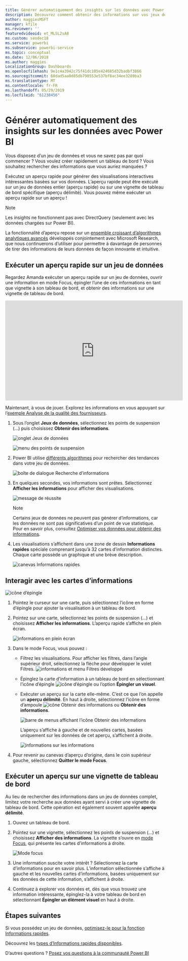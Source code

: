 ```yaml
---
title: Générer automatiquement des insights sur les données avec Power BI
description: Découvrez comment obtenir des informations sur vos jeux de données et vignettes de tableaux de bord.
author: maggiesMSFT
manager: kfile
ms.reviewer: ''
featuredvideoid: et_MLSL2sA8
ms.custom: seodec18
ms.service: powerbi
ms.subservice: powerbi-service
ms.topic: conceptual
ms.date: 12/06/2018
ms.author: maggies
LocalizationGroup: Dashboards
ms.openlocfilehash: 9e1c4a3942c75f41dc105e424685d32badbf3866
ms.sourcegitcommit: 60dad5aa0d85db790553e537bf8ac34ee3289ba3
ms.translationtype: MT
ms.contentlocale: fr-FR
ms.lasthandoff: 05/29/2019
ms.locfileid: "61238456"
---
```

# <a name="generate-data-insights-automatically-with-power-bi"></a>Générer automatiquement des insights sur les données avec Power BI
Vous disposez d’un jeu de données et vous ne savez pas par quoi commencer ?  Vous voulez créer rapidement un tableau de bord ?  Vous souhaitez rechercher des informations que vous auriez manquées ?

Exécutez un aperçu rapide pour générer des visualisations interactives intéressantes basées sur vos données. L’aperçu rapide peut être exécuté sur un jeu de données entier (aperçu rapide) ou sur une vignette de tableau de bord spécifique (aperçu délimité). Vous pouvez même exécuter un aperçu rapide sur un aperçu !

> [!NOTE]
> Les insights ne fonctionnent pas avec DirectQuery (seulement avec les données chargées sur Power BI).
> 

La fonctionnalité d’aperçu repose sur un [ensemble croissant d’algorithmes analytiques avancés](service-insight-types.md) développés conjointement avec Microsoft Research, que nous continuerons d’utiliser pour permettre à davantage de personnes de tirer des informations de leurs données de façon innovante et intuitive.

## <a name="run-quick-insights-on-a-dataset"></a>Exécuter un aperçu rapide sur un jeu de données
Regardez Amanda exécuter un aperçu rapide sur un jeu de données, ouvrir une information en mode Focus, épingler l’une de ces informations en tant que vignette à son tableau de bord, et obtenir des informations sur une vignette de tableau de bord.

<iframe width="560" height="315" src="https://www.youtube.com/embed/et_MLSL2sA8" frameborder="0" allowfullscreen></iframe>


Maintenant, à vous de jouer. Explorez les informations en vous appuyant sur l’[exemple Analyse de la qualité des fournisseurs](sample-supplier-quality.md).

1. Sous l’onglet **Jeux de données**, sélectionnez les points de suspension (…) puis choisissez **Obtenir des informations**.
   
    ![onglet Jeux de données](media/service-insights/power-bi-ellipses.png)
   
    ![menu des points de suspension](media/service-insights/power-bi-tab.png)
2. Power BI utilise [différents algorithmes](service-insight-types.md) pour rechercher des tendances dans votre jeu de données.
   
    ![boîte de dialogue Recherche d’informations](media/service-insights/pbi_autoinsightssearching.png)
3. En quelques secondes, vos informations sont prêtes.  Sélectionnez **Afficher les informations** pour afficher des visualisations.
   
    ![message de réussite](media/service-insights/pbi_autoinsightsuccess.png)
   
    > [!NOTE]
    > Certains jeux de données ne peuvent pas générer d’informations, car les données ne sont pas significatives d’un point de vue statistique.  Pour en savoir plus, consultez [Optimiser vos données pour obtenir des informations](service-insights-optimize.md).
   > 
    
1. Les visualisations s’affichent dans une zone de dessin **Informations rapides** spéciale comprenant jusqu’à 32 cartes d’information distinctes. Chaque carte possède un graphique et une brève description.
   
    ![canevas Informations rapides](media/service-insights/power-bi-insights.png)

## <a name="interact-with-the-insight-cards"></a>Interagir avec les cartes d’informations
  ![icône d’épingle](media/service-insights/pbi_hover.png)

1. Pointez le curseur sur une carte, puis sélectionnez l’icône en forme d’épingle pour ajouter la visualisation à un tableau de bord.
2. Pointez sur une carte, sélectionnez les points de suspension (...) et choisissez **Afficher les informations**. L’aperçu rapide s’affiche en plein écran.
   
    ![informations en plein écran](media/service-insights/power-bi-insight-focus.png)
3. Dans le mode Focus, vous pouvez :
   
   * Filtrez les visualisations.  Pour afficher les filtres, dans l’angle supérieur droit, sélectionnez la flèche pour développer le volet Filtres.
        ![informations et menu Filtres développé](media/service-insights/power-bi-insights-filter-new.png)
   * Épinglez la carte d’information à un tableau de bord en sélectionnant l’icône d’épingle ![icône d’épingle](media/service-insights/power-bi-pin-icon.png) ou l’option **Épingler un visuel**.
   * Exécuter un aperçu sur la carte elle-même. C’est ce que l’on appelle un **aperçu délimité**. En haut à droite, sélectionnez l’icône en forme d’ampoule ![icône Obtenir des informations](media/service-insights/power-bi-bulb-icon.png) ou **Obtenir des informations**.
     
       ![barre de menus affichant l’icône Obtenir des informations](media/service-insights/pbi-autoinsights-tile.png)
     
     L’aperçu s’affiche à gauche et de nouvelles cartes, basées uniquement sur les données de cet aperçu, s’affichent à droite.
     
       ![informations sur les informations](media/service-insights/power-bi-insights-on-insights-new.png)
4. Pour revenir au canevas d’aperçu d’origine, dans le coin supérieur gauche, sélectionnez **Quitter le mode Focus**.

## <a name="run-insights-on-a-dashboard-tile"></a>Exécuter un aperçu sur une vignette de tableau de bord
Au lieu de rechercher des informations dans un jeu de données complet, limitez votre recherche aux données ayant servi à créer une vignette de tableau de bord. Cette opération est également souvent appelée **aperçu délimité**.

1. Ouvrez un tableau de bord.
2. Pointez sur une vignette, sélectionnez les points de suspension (...) et choisissez **Afficher des informations**. La vignette s’ouvre en [mode Focus](service-focus-mode.md), qui présente les cartes d’informations à droite.    
   
    ![Mode focus](media/service-insights/pbi-insights-tile.png)    
4. Une information suscite votre intérêt ? Sélectionnez la carte d’informations pour en savoir plus. L’information sélectionnée s’affiche à gauche et les nouvelles cartes d’informations, basées uniquement sur les données de cette information, s’affichent à droite.    
6. Continuez à explorer vos données et, dès que vous trouvez une information intéressante, épinglez-la à votre tableau de bord en sélectionnant **Épingler un élément visuel** en haut à droite.

## <a name="next-steps"></a>Étapes suivantes
Si vous possédez un jeu de données, [optimisez-le pour la fonction Informations rapides](service-insights-optimize.md).

Découvrez les [types d’Informations rapides disponibles](service-insight-types.md).

D’autres questions ? [Posez vos questions à la communauté Power BI](http://community.powerbi.com/)

